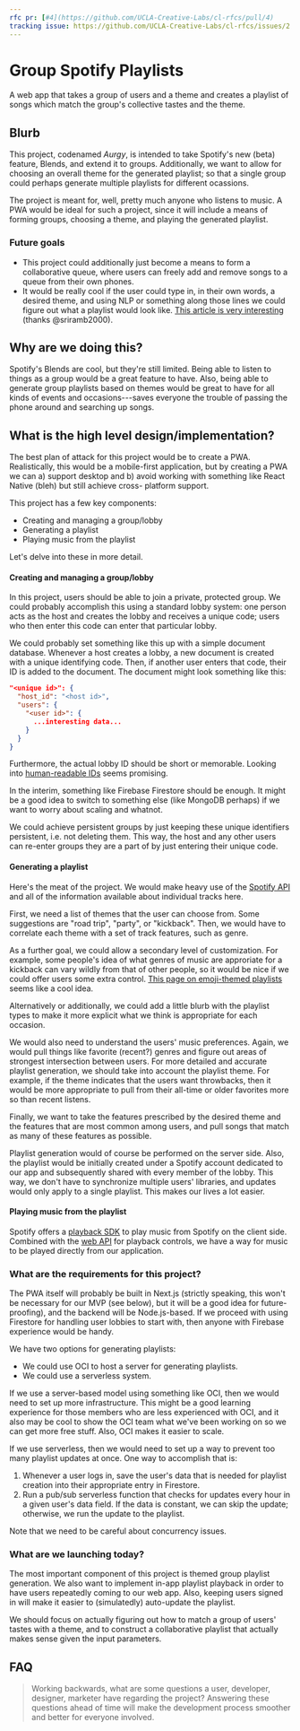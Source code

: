 ```yaml
---
rfc pr: [#4](https://github.com/UCLA-Creative-Labs/cl-rfcs/pull/4)
tracking issue: https://github.com/UCLA-Creative-Labs/cl-rfcs/issues/2
---
```


# Group Spotify Playlists

A web app that takes a group of users and a theme and creates a playlist
of songs which match the group's collective tastes and the theme.

## Blurb

This project, codenamed _Aurgy_, is intended to take Spotify's new (beta) feature,
Blends, and extend it to groups. Additionally, we want to allow for choosing an
overall theme for the generated playlist; so that a single group could perhaps
generate multiple playlists for different ocassions.

The project is meant for, well, pretty much anyone who listens to music. A PWA
would be ideal for such a project, since it will include a means of forming
groups, choosing a theme, and playing the generated playlist.

### Future goals

* This project could additionally just become a means to form a collaborative queue,
  where users can freely add and remove songs to a queue from their own phones.
* It would be really cool if the user could type in, in their own words, a desired theme,
  and using NLP or something along those lines we could figure out what a playlist would
  look like. [This article is very interesting] (thanks @sriramb2000).

[This article is very interesting]: https://github.com/UCLA-Creative-Labs/cl-rfcs/issues/2

## Why are we doing this?

Spotify's Blends are cool, but they're still limited. Being able to listen to
things as a group would be a great feature to have. Also, being able to generate
group playlists based on themes would be great to have for all kinds of events
and occasions---saves everyone the trouble of passing the phone around and searching
up songs.

## What is the high level design/implementation?

The best plan of attack for this project would be to create a PWA. Realistically, this
would be a mobile-first application, but by creating a PWA we can a) support desktop
and b) avoid working with something like React Native (bleh) but still achieve cross-
platform support.

This project has a few key components:
* Creating and managing a group/lobby
* Generating a playlist
* Playing music from the playlist

Let's delve into these in more detail.

#### Creating and managing a group/lobby

In this project, users should be able to join a private, protected group. We could probably
accomplish this using a standard lobby system: one person acts as the host and creates the
lobby and receives a unique code; users who then enter this code can enter that particular
lobby.

We could probably set something like this up with a simple document database. Whenever a host
creates a lobby, a new document is created with a unique identifying code. Then, if another
user enters that code, their ID is added to the document. The document might look something
like this:
```json
"<unique id>": {
  "host_id": "<host id>",
  "users": {
    "<user id>": {
      ...interesting data...
    }
  }
}
```
Furthermore, the actual lobby ID should be short or memorable. Looking into [human-readable IDs]
seems promising.

[human-readable IDs]: https://www.npmjs.com/package/human-readable-ids

In the interim, something like Firebase Firestore should be enough. It might be a good idea
to switch to something else (like MongoDB perhaps) if we want to worry about scaling and
whatnot.

We could achieve persistent groups by just keeping these unique identifiers persistent, i.e.
not deleting them. This way, the host and any other users can re-enter groups they are a part
of by just entering their unique code.

#### Generating a playlist

Here's the meat of the project. We would make heavy use of the [Spotify API] and all of the
information available about individual tracks here.

First, we need a list of themes that the user can choose from. Some suggestions are "road trip",
"party", or "kickback". Then, we would have to correlate each theme with a set of track features,
such as genre.

As a further goal, we could allow a secondary level of customization. For example, some people's
idea of what genres of music are approriate for a kickback can vary wildly from that of other
people, so it would be nice if we could offer users some extra control.
[This page on emoji-themed playlists] seems like a cool idea.

[This page on emoji-themed playlists]: https://kal.im/creating-spotify-playlists-with-emojis/

Alternatively or additionally, we could add a little blurb with the playlist types to make it
more explicit what we think is appropriate for each occasion.

We would also need to understand the users' music preferences. Again, we would pull things like
favorite (recent?) genres and figure out areas of strongest intersection between users. For more
detailed and accurate playlist generation, we should take into account the playlist theme. For
example, if the theme indicates that the users want throwbacks, then it would be more appropriate
to pull from their all-time or older favorites more so than recent listens.

Finally, we want to take the features prescribed by the desired theme and the features that are
most common among users, and pull songs that match as many of these features as possible.

Playlist generation would of course be performed on the server side. Also, the playlist would be
initially created under a Spotify account dedicated to our app and subsequently shared with every
member of the lobby. This way, we don't have to synchronize multiple users' libraries, and updates
would only apply to a single playlist. This makes our lives a lot easier.

[Spotify API]: https://developer.spotify.com/documentation/web-api/

#### Playing music from the playlist

Spotify offers a [playback SDK] to play music from Spotify on the client side. Combined with the
[web API] for playback controls, we have a way for music to be played directly from our application.

[playback SDK]: https://developer.spotify.com/documentation/web-playback-sdk/
[web API]: https://developer.spotify.com/documentation/web-api/

### What are the requirements for this project?

The PWA itself will probably be built in Next.js (strictly speaking, this won't be necessary for
our MVP (see below), but it will be a good idea for future-proofing), and the backend will be
Node.js-based. If we proceed with using Firestore for handling user lobbies to start with, then anyone with Firebase experience would be handy.

We have two options for generating playlists:
* We could use OCI to host a server for generating playlists.
* We could use a serverless system.

If we use a server-based model using something like OCI, then we would need to set up more
infrastructure. This might be a good learning experience for those members who are less experienced
with OCI, and it also may be cool to show the OCI team what we've been working on so we can get
more free stuff. Also, OCI makes it easier to scale.

If we use serverless, then we would need to set up a way to prevent too many playlist updates at
once. One way to accomplish that is:
1. Whenever a user logs in, save the user's data that is needed for playlist creation into their
   appropriate entry in Firestore.
2. Run a pub/sub serverless function that checks for updates every hour in a given user's data
   field. If the data is constant, we can skip the update; otherwise, we run the update to the
   playlist.

Note that we need to be careful about concurrency issues.

### What are we launching today?
The most important component of this project is themed group playlist generation. We also want to
implement in-app playlist playback in order to have users repeatedly coming to our web app. Also,
keeping users signed in will make it easier to (simulatedly) auto-update the playlist.

We should focus on actually figuring out how to match a group of users' tastes with a theme, and
to construct a collaborative playlist that actually makes sense given the input parameters.

## FAQ

> Working backwards, what are some questions a user, developer, designer, marketer
> have regarding the project? Answering these questions ahead of time will make
> the development process smoother and better for everyone involved.

<!-- ## Appendix

Leave your images, graphs, videos, links, explanations here!-->
